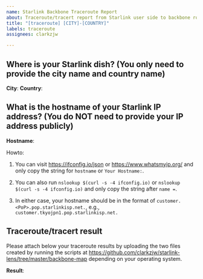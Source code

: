 ```yaml
---
name: Starlink Backbone Traceroute Report
about: Traceroute/tracert report from Starlink user side to backbone routers
title: "[traceroute] [CITY]-[COUNTRY]"
labels: traceroute
assignees: clarkzjw

---
```


## Where is your Starlink dish? (You only need to provide the city name and country name)

**City**:
**Country**:

## What is the hostname of your Starlink IP address? (You do **NOT** need to provide your IP address publicly)

**Hostname**:

Howto:

1. You can visit https://ifconfig.io/json or https://www.whatsmyip.org/ and only copy the string for `hostname` or `Your Hostname:`.

2. You can also run `nslookup $(curl -s -4 ifconfig.io)` or `nslookup $(curl -s -4 ifconfig.io)` and only copy the string after `name =`.

3. In either case, your hostname should be in the format of `customer.<PoP>.pop.starlinkisp.net.`, e.g., `customer.tkyojpn1.pop.starlinkisp.net.`

## Traceroute/tracert result

Please attach below your traceroute results by uploading the two files created by running the scripts at https://github.com/clarkzjw/starlink-lens/tree/master/backbone-map depending on your operating system.

**Result**:
